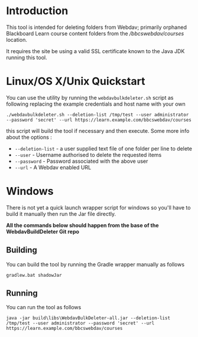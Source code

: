 # Introduction

This tool is intended for deleting folders from Webdav; primarily 
orphaned Blackboard Learn course content folders from the */bbcswebdav/courses*
location.

It requires the site be using a valid SSL certificate known to the 
Java JDK running this tool.

# Linux/OS X/Unix Quickstart

You can use the utility by running the `webdavbulkdeleter.sh` script as
following replacing the example credentials and host name with your own

    ./webdavbulkdeleter.sh --deletion-list /tmp/test --user administrator --password 'secret' --url https://learn.example.com/bbcswebdav/courses

this script will build the tool if necessary and then execute. Some more info
about the options :

* `--deletion-list` - a user supplied text file of one folder per line to delete
* `--user` - Username authorised to delete the requested items
* `--password` - Password associated with the above user
* `--url` - A Webdav enabled URL

# Windows

There is not yet a quick launch wrapper script for windows so you'll have to 
build it manually then run the Jar file directly.

**All the commands below should happen from the base of the WebdavBuildDeleter
Git repo**

## Building

You can build the tool by running the Gradle wrapper manually as follows

    gradlew.bat shadowJar

## Running

You can run the tool as follows

    java -jar build\libs\WebdavBulkDeleter-all.jar --deletion-list /tmp/test --user administrator --password 'secret' --url https://learn.example.com/bbcswebdav/courses



